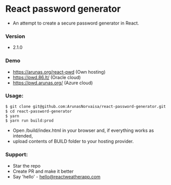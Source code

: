 # React password generator
* An attempt to create a secure password generator in React.

### Version
* 2.1.0

### Demo
* https://arunas.org/react-pwd (Own hosting)
* https://pwd.86.lt/ (Oracle cloud)
* https://pwd.arunas.org/ (Azure cloud)

### Usage:
```sh
$ git clone git@github.com:ArunasNorvaisa/react-password-generator.git
$ cd react-password-generator
$ yarn
$ yarn run build:prod
```

* Open /build/index.html in your browser and, if everything works as intended,
* upload contents of BUILD folder to your hosting provider.

### Support:

* Star the repo
* Create PR and make it better
* Say 'hello' - hello@reactweatherapp.com
